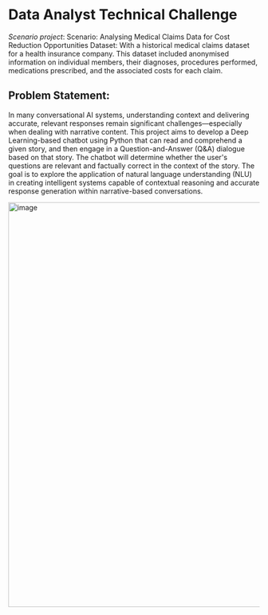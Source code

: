 # Data Analyst Technical Challenge
*Scenario project*:  Scenario: Analysing Medical Claims Data for Cost Reduction Opportunities
Dataset: With a historical medical claims dataset for a health
insurance company. This dataset included anonymised information on individual
members, their diagnoses, procedures performed, medications prescribed, and
the associated costs for each claim.

## Problem Statement:
In many conversational AI systems, understanding context and delivering accurate, relevant responses remain significant challenges—especially when dealing with narrative content. This project aims to develop a Deep Learning-based chatbot using Python that can read and comprehend a given story, and then engage in a Question-and-Answer (Q&A) dialogue based on that story. The chatbot will determine whether the user's questions are relevant and factually correct in the context of the story. The goal is to explore the application of natural language understanding (NLU) in creating intelligent systems capable of contextual reasoning and accurate response generation within narrative-based conversations.


<img width="1918" height="813" alt="image" src="https://github.com/user-attachments/assets/27a3f87a-2845-4444-8aab-4f3cf010ed2e" />
